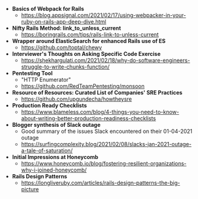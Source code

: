 - **Basics of Webpack for Rails**
  - https://blog.appsignal.com/2021/02/17/using-webpacker-in-your-ruby-on-rails-app-deep-dive.html
- **Nifty Rails Method: link_to_unless_current**
  - https://boringrails.com/tips/rails-link-to-unless-current
- **Wrapper around ElasticSearch for enhanced Rails use of ES**
  - https://github.com/toptal/chewy
- **Interviewer's Thoughts on Asking Specific Code Exercise**
  - https://shekhargulati.com/2021/02/18/why-do-software-engineers-struggle-to-write-chunks-function/
- **Pentesting Tool**
  - "HTTP Enumerator"
  - https://github.com/RedTeamPentesting/monsoon
- **Resource of Resources: Curated List of Companies' SRE Practices**
  - https://github.com/upgundecha/howtheysre
- **Production Ready Checklists**
  - https://www.blameless.com/blog/4-things-you-need-to-know-about-writing-better-production-readiness-checklists
- **Blogger synthesis of Slack outage**
  - Good summary of the issues Slack encountered on their 01-04-2021 outage
  - https://surfingcomplexity.blog/2021/02/08/slacks-jan-2021-outage-a-tale-of-saturation/
- **Initial Impressions at Honeycomb**
  - https://www.honeycomb.io/blog/fostering-resilient-organizations-why-i-joined-honeycomb/
- **Rails Design Patterns**
  - https://longliveruby.com/articles/rails-design-patterns-the-big-picture